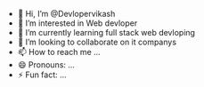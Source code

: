 - 👋 Hi, I’m @Devlopervikash
- 👀 I’m interested in Web devloper
- 🌱 I’m currently learning full stack web devloping
- 💞️ I’m looking to collaborate on it companys
- 📫 How to reach me ...
- 😄 Pronouns: ...
- ⚡ Fun fact: ...

<!---
Devlopervikash/Devlopervikash is a ✨ special ✨ repository because its `README.md` (this file) appears on your GitHub profile.
You can click the Preview link to take a look at your changes.
--->
